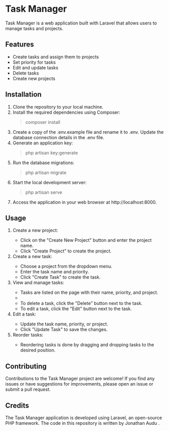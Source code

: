 # Task Manager
Task Manager is a web application built with Laravel that allows users to manage tasks and projects.

## Features
<ul>
<li>Create tasks and assign them to projects</li>
<li>Set priority for tasks</li>
<li>Edit and update tasks</li>
<li>Delete tasks</li>
<li>Create new projects</li>
</ul>

## Installation
<ol>
<li>Clone the repository to your local machine.</li>
<li>Install the required dependencies using Composer:
<blockquote>composer install </blockquote></li>
<li>Create a copy of the .env.example file and rename it to .env. Update the database connection details in the .env file.</li>
<li>Generate an application key:
<blockquote>php artisan key:generate</blockquote></li>
<li>Run the database migrations:
<blockquote>php artisan migrate</blockquote></li>
<li>Start the local development server:
<blockquote>php artisan serve </blockquote></li>
<li>Access the application in your web browser at http://localhost:8000.</li>
</ol>

## Usage
<ol>
<li>Create a new project:</li>
<ul>
<li>Click on the "Create New Project" button and enter the project name.</li>
<li>Click "Create Project" to create the project.</li>
</ul>

<li>Create a new task:</li>

<ul>
<li>Choose a project from the dropdown menu.</li>
<li>Enter the task name and priority.</li>
<li>Click "Create Task" to create the task.</li>
</ul>

<li>View and manage tasks:</li>

<ul>
<li>Tasks are listed on the page with their name, priority, and project.<li>
<li>To delete a task, click the "Delete" button next to the task.</li>
<li>To edit a task, click the "Edit" button next to the task.</li>
</ul>

<li>Edit a task:</li>
<ul>
<li>Update the task name, priority, or project.</li>
<li>Click "Update Task" to save the changes.</li>
</ul>

<li>Reorder tasks:</li>
<ul>
<li>Reordering tasks is done by dragging and dropping tasks to the desired position.</li>
</ul>
</ol>

## Contributing
<p>Contributions to the Task Manager project are welcome! If you find any issues or have suggestions for improvements, please open an issue or submit a pull request.</p>

## Credits
<p>The Task Manager application is developed using Laravel, an open-source PHP framework. The code in this repository is written by Jonathan Audu .</p>

